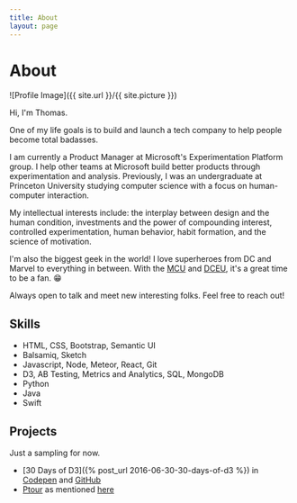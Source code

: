```yaml
---
title: About
layout: page
---
```

# About

![Profile Image]({{ site.url }}/{{ site.picture }})

<p>Hi, I'm Thomas.</p>

<p>One of my life goals is to build and launch a tech company to help people become total badasses.</p>

<p>I am currently a Product Manager at Microsoft's Experimentation Platform group. I help other teams at Microsoft build better products through experimentation and analysis. Previously, I was an undergraduate at Princeton University studying computer science with a focus on human-computer interaction.</p>

<p>My intellectual interests include: the interplay between design and the human condition, investments and the power of compounding interest, controlled experimentation, human behavior, habit formation, and the science of motivation.</p>

<p>I'm also the biggest geek in the world! I love superheroes from DC and Marvel to everything in between. With the <a href="https://www.google.com/url?sa=t&rct=j&q=&esrc=s&source=web&cd=1&cad=rja&uact=8&ved=0ahUKEwiSz46OhuPNAhUGx2MKHVMfBsgQFggeMAA&url=https%3A%2F%2Fen.wikipedia.org%2Fwiki%2FMarvel_Cinematic_Universe&usg=AFQjCNHGqVtN600dRPdZSsWdurj8Zxt4jg&sig2=6Q2tWiEL34LkA0XJ3aA84Q">MCU</a> and <a href="https://en.wikipedia.org/wiki/DC_Extended_Universe">DCEU</a>, it's a great time to be a fan. 😁</p>

<p>Always open to talk and meet new interesting folks. Feel free to reach out!</p>

## Skills

<ul class="skill-list">
	<li>HTML, CSS, Bootstrap, Semantic UI</li>
	<li>Balsamiq, Sketch</li>
	<li>Javascript, Node, Meteor, React, Git</li>
	<li>D3, AB Testing, Metrics and Analytics, SQL, MongoDB</li>
	<li>Python</li>
	<li>Java</li>
	<li>Swift</li>
</ul>

## Projects

Just a sampling for now.

* [30 Days of D3]({% post_url 2016-06-30-30-days-of-d3 %}) in [Codepen](http://codepen.io/collection/AOENPY/) and [GitHub](https://github.com/thtruo/30-Days-of-D3)
* [Ptour](http://ptour.co) as mentioned [here](http://www.princeton.edu/engineering/news/archive/?id=12954)
